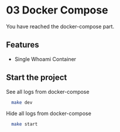 # 03 Docker Compose

You have reached the docker-compose part.

## Features

- Single Whoami Container

## Start the project

See all logs from docker-compose

```bash
  make dev
```

Hide all logs from docker-compose

```bash
  make start
```
